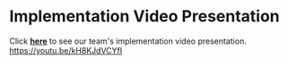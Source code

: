 # Implementation Video Presentation
Click [**here**](https://youtu.be/kH8KJdVCYfI) to see our team's implementation video presentation.
https://youtu.be/kH8KJdVCYfI
